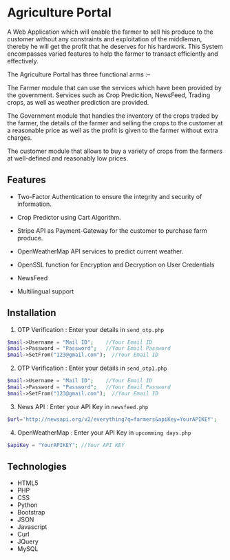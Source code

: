 # Agriculture Portal

A Web Application which will enable the farmer to sell his produce to the customer without any constraints and exploitation of the middleman, thereby he will get the profit that he deserves for his hardwork. This System encompasses varied features to help the farmer to transact efficiently and effectively.


The Agriculture Portal has three functional arms :– 

The Farmer module that can use the services which have been provided by the government. Services such as Crop Predicition, NewsFeed, Trading crops, as well as weather prediction are provided. 

The Government module that handles the inventory of the crops traded by the farmer, the details of the farmer and selling the crops to the customer at a reasonable price as well as the profit is given to the farmer without extra charges.

The customer module that allows to buy a variety of crops from the farmers at well-defined and reasonably low prices.

 
## Features

 * Two-Factor Authentication to ensure the integrity and security of information.

 * Crop Predictor using Cart Algorithm.

 * Stripe API as Payment-Gateway for the customer to purchase farm produce.

 * OpenWeatherMap API services to predict current weather.

 * OpenSSL function for Encryption and Decryption on User Credentials

 * NewsFeed

 * Multilingual support


## Installation

1. OTP Verification : 
Enter your details in `send_otp.php`
```PHP
$mail->Username = "Mail ID";    //Your Email ID
$mail->Password = "Password"; 	//Your Email Password
$mail->SetFrom("123@gmail.com");  //Your Email ID
```

2. OTP Verification : 
Enter your details in `send_otp1.php`
```PHP
$mail->Username = "Mail ID";    //Your Email ID
$mail->Password = "Password"; 	//Your Email Password
$mail->SetFrom("123@gmail.com");  //Your Email ID
```

3. News API :
Enter your API Key in `newsfeed.php`
```PHP
$url='http://newsapi.org/v2/everything?q=farmers&apiKey=YourAPIKEY';   //Your API KEY
```

4. OpenWeatherMap :
Enter your API Key in `upcomming days.php`
```PHP
$apiKey = "YourAPIKEY"; //Your API KEY 
```


## Technologies
 * HTML5
 * PHP
 * CSS
 * Python
 * Bootstrap
 * JSON
 * Javascript
 * Curl
 * JQuery
 * MySQL


